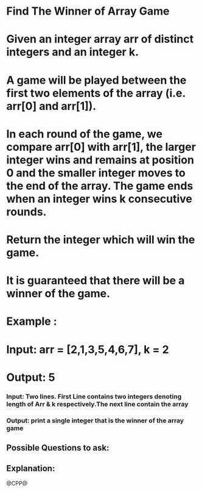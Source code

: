 # Find The Winner of Array Game
# Given an integer array arr of distinct integers and an integer k. 
# A game will be played between the first two elements of the array (i.e. arr[0] and arr[1]). 
# In each round of the game, we compare arr[0] with arr[1], the larger integer wins and remains at position 0 and the smaller integer moves to the end of the array. The game ends when an integer wins k consecutive rounds.
# Return the integer which will win the game.
# It is guaranteed that there will be a winner of the game.

# Example :
# Input: arr = [2,1,3,5,4,6,7], k = 2
# Output: 5
### Input: Two lines. First Line contains two integers denoting length of Arr & k respectively.The next line contain the array
### Output: print a single integer that is the winner of the array game

## Possible Questions to ask:

## Explanation:

@CPP@
